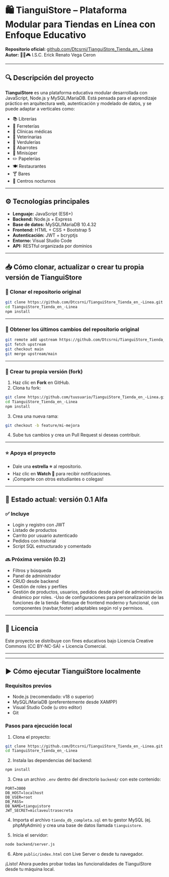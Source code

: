 # 🛍️ TianguiStore – Plataforma Modular para Tiendas en Línea con Enfoque Educativo

**Repositorio oficial:** [github.com/Dtcsrni/TianguiStore_Tienda_en_-Linea](https://github.com/Dtcsrni/TianguiStore_Tienda_en_-Linea)  
**Autor:** 🧑‍💻🎮 I.S.C. Erick Renato Vega Ceron

---

## 🔍 Descripción del proyecto

**TianguiStore** es una plataforma educativa modular desarrollada con JavaScript, Node.js y MySQL/MariaDB. Está pensada para el aprendizaje práctico en arquitectura web, autenticación y modelado de datos, y se puede adaptar a verticales como:

- 📚 Librerías
- 🧰 Ferreterías
- 🏥 Clínicas médicas
- 🐾 Veterinarias
- 🥬 Verdulerías
- 🛒 Abarrotes
- 🏪 Minisúper
- ✏️ Papelerías
- 🍽️ Restaurantes
- 🍸 Bares
- 🌃 Centros nocturnos

---

## ⚙️ Tecnologías principales

- **Lenguaje:** JavaScript (ES6+)
- **Backend:** Node.js + Express
- **Base de datos:** MySQL/MariaDB 10.4.32
- **Frontend:** HTML + CSS + Bootstrap 5
- **Autenticación:** JWT + bcryptjs
- **Entorno:** Visual Studio Code
- **API:** RESTful organizada por dominios

---

## 📥 Cómo clonar, actualizar o crear tu propia versión de TianguiStore

### 🔁 Clonar el repositorio original

```bash
git clone https://github.com/Dtcsrni/TianguiStore_Tienda_en_-Linea.git
cd TianguiStore_Tienda_en_-Linea
npm install
```

---

### 🔄 Obtener los últimos cambios del repositorio original

```bash
git remote add upstream https://github.com/Dtcsrni/TianguiStore_Tienda_en_-Linea.git
git fetch upstream
git checkout main
git merge upstream/main
```

---

### 🍴 Crear tu propia versión (fork)

1. Haz clic en **Fork** en GitHub.
2. Clona tu fork:

```bash
git clone https://github.com/tuusuario/TianguiStore_Tienda_en_-Linea.git
cd TianguiStore_Tienda_en_-Linea
npm install
```

3. Crea una nueva rama:

```bash
git checkout -b feature/mi-mejora
```

4. Sube tus cambios y crea un Pull Request si deseas contribuir.

---

### ⭐ Apoya el proyecto

- Dale una **estrella ⭐** al repositorio.
- Haz clic en **Watch 👀** para recibir notificaciones.
- ¡Comparte con otros estudiantes o colegas!

---

## 🚀 Estado actual: versión 0.1 Alfa

### ✅ Incluye

- Login y registro con JWT
- Listado de productos
- Carrito por usuario autenticado
- Pedidos con historial
- Script SQL estructurado y comentado

### 🔜 Próxima versión (0.2)

- Filtros y búsqueda
- Panel de administrador
- CRUD desde backend
- Gestión de roles y perfiles
- Gestión de productos, usuarios, pedidos desde pánel de administración dinámico por roles.
-Uso de configuraciones para personalización de las funciones de la tienda
-Retoque de frontend moderno y funcional, con componentes (navbar,footer) adaptables según rol y permisos.

---

## 📄 Licencia

Este proyecto se distribuye con fines educativos bajo Licencia Creative Commons (CC BY-NC-SA) + Licencia Comercial.

---
---

## ▶️ Cómo ejecutar TianguiStore localmente

### Requisitos previos

- Node.js (recomendado: v18 o superior)
- MySQL/MariaDB (preferentemente desde XAMPP)
- Visual Studio Code (u otro editor)
- Git

### Pasos para ejecución local

1. Clona el proyecto:

```bash
git clone https://github.com/Dtcsrni/TianguiStore_Tienda_en_-Linea.git
cd TianguiStore_Tienda_en_-Linea
```

2. Instala las dependencias del backend:

```bash
npm install
```

3. Crea un archivo `.env` dentro del directorio `backend/` con este contenido:

```
PORT=3000
DB_HOST=localhost
DB_USER=root
DB_PASS=
DB_NAME=tianguistore
JWT_SECRET=miclaveultrasecreta
```

4. Importa el archivo `tienda_db_completa.sql` en tu gestor MySQL (ej. phpMyAdmin) y crea una base de datos llamada `tianguistore`.

5. Inicia el servidor:

```bash
node backend/server.js
```

6. Abre `public/index.html` con Live Server o desde tu navegador.

¡Listo! Ahora puedes probar todas las funcionalidades de TianguiStore desde tu máquina local.
